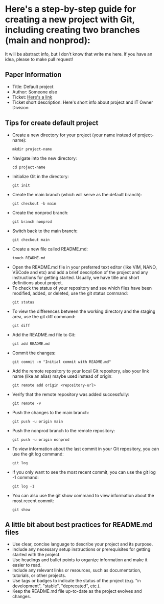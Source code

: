 Here's a step-by-step guide for creating a new project with Git, including creating two branches (main and nonprod):
===
It will be abstract info, but I don't know that write me here. If you have an idea, please to make pull request!

## Paper Information
- Title: Default project
- Author: Someone else
- Ticket: [Here's a link](https://github.com/atlet99/Useful_scripts/tree/main/git-hierarchy-recommendation)
- Ticket short description: Here's short info about project and IT Owner Division

##  Tips for create default project
- Create a new directory for your project (your name instead of project-name):
  ```
  mkdir project-name
  ```
- Navigate into the new directory:
  ```
  cd project-name
  ```
- Initialize Git in the directory:
  ```
  git init
  ```
- Create the main branch (which will serve as the default branch):
  ```
  git checkout -b main
  ```
- Create the nonprod branch:
  ```
  git branch nonprod
  ```
- Switch back to the main branch:
  ```
  git checkout main
  ```
- Create a new file called README.md:
  ```
  touch README.md
  ```
- Open the README.md file in your preferred text editor (like VIM, NANO, VSCode and etc) and add a brief description of the project and any instructions for getting started. Usually, we have title and short definitions about project.
- To check the status of your repository and see which files have been modified, added, or deleted, use the git status command:
  ```
  git status
  ```
- To view the differences between the working directory and the staging area, use the git diff command:
  ```
  git diff
  ```
- Add the README.md file to Git:
  ```
  git add README.md
  ```
- Commit the changes:
  ```
  git commit -m "Initial commit with README.md"
  ```
- Add the remote repository to your local Git repository, also your link name (like an alias) maybe used instead of origin:
  ```
  git remote add origin <repository-url>
  ```
- Verify that the remote repository was added successfully:
  ```
  git remote -v
  ```
- Push the changes to the main branch:
  ```
  git push -u origin main
  ```
- Push the nonprod branch to the remote repository:
  ```
  git push -u origin nonprod
  ```
- To view information about the last commit in your Git repository, you can use the git log command:
  ```
  git log
  ```
- If you only want to see the most recent commit, you can use the git log -1 command:
  ```
  git log -1
  ```
- You can also use the git show command to view information about the most recent commit:
  ```
  git show
  ```

## A little bit about best practices for README.md files

- Use clear, concise language to describe your project and its purpose.
- Include any necessary setup instructions or prerequisites for getting started with the project.
- Use headings and bullet points to organize information and make it easier to read.
- Include any relevant links or resources, such as documentation, tutorials, or other projects.
- Use tags or badges to indicate the status of the project (e.g. "in development", "stable", "deprecated", etc.).
- Keep the README.md file up-to-date as the project evolves and changes.